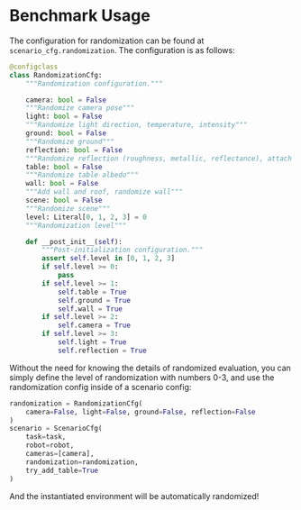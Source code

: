 # Benchmark Usage

The configuration for randomization can be found at `scenario_cfg.randomization`. The configuration is as follows:

```python
@configclass
class RandomizationCfg:
    """Randomization configuration."""

    camera: bool = False
    """Randomize camera pose"""
    light: bool = False
    """Randomize light direction, temperature, intensity"""
    ground: bool = False
    """Randomize ground"""
    reflection: bool = False
    """Randomize reflection (roughness, metallic, reflectance), attach random diffuse color to surfaces that have no material"""
    table: bool = False
    """Randomize table albedo"""
    wall: bool = False
    """Add wall and roof, randomize wall"""
    scene: bool = False
    """Randomize scene"""
    level: Literal[0, 1, 2, 3] = 0
    """Randomization level"""

    def __post_init__(self):
        """Post-initialization configuration."""
        assert self.level in [0, 1, 2, 3]
        if self.level >= 0:
            pass
        if self.level >= 1:
            self.table = True
            self.ground = True
            self.wall = True
        if self.level >= 2:
            self.camera = True
        if self.level >= 3:
            self.light = True
            self.reflection = True
```

Without the need for knowing the details of randomized evaluation, you can simply define the level of randomization with numbers 0-3, and use the randomization config inside of a scenario config:

```python
randomization = RandomizationCfg(
    camera=False, light=False, ground=False, reflection=False
)
scenario = ScenarioCfg(
    task=task,
    robot=robot,
    cameras=[camera],
    randomization=randomization,
    try_add_table=True
)
```

And the instantiated environment will be automatically randomized!
